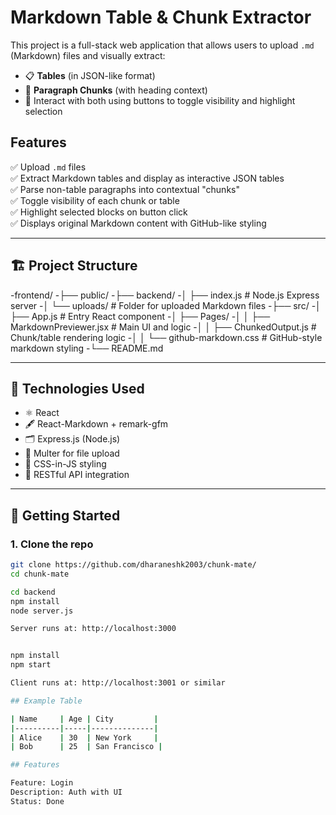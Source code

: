 # Markdown Table & Chunk Extractor

This project is a full-stack web application that allows users to upload `.md` (Markdown) files and visually extract:

- 📋 **Tables** (in JSON-like format)
- 🧩 **Paragraph Chunks** (with heading context)
- 🔁 Interact with both using buttons to toggle visibility and highlight selection

## Features

✅ Upload `.md` files  
✅ Extract Markdown tables and display as interactive JSON tables  
✅ Parse non-table paragraphs into contextual "chunks"  
✅ Toggle visibility of each chunk or table  
✅ Highlight selected blocks on button click  
✅ Displays original Markdown content with GitHub-like styling

---

## 🏗️ Project Structure

-frontend/
-├── public/
-├── backend/
-│ ├── index.js # Node.js Express server
-│ └── uploads/ # Folder for uploaded Markdown files
-├── src/
-│ ├── App.js # Entry React component
-│ ├── Pages/
-│ │ ├── MarkdownPreviewer.jsx # Main UI and logic
-│ │ ├── ChunkedOutput.js # Chunk/table rendering logic
-│ │ └── github-markdown.css # GitHub-style markdown styling
-└── README.md

---

## 🔧 Technologies Used

- ⚛️ React
- 🖋️ React-Markdown + remark-gfm
- 🗂️ Express.js (Node.js)
- 📄 Multer for file upload
- 🎨 CSS-in-JS styling
- 🔄 RESTful API integration

---

## 🚀 Getting Started

### 1. Clone the repo

```bash
git clone https://github.com/dharaneshk2003/chunk-mate/
cd chunk-mate

cd backend
npm install
node server.js

Server runs at: http://localhost:3000


npm install
npm start

Client runs at: http://localhost:3001 or similar

## Example Table

| Name     | Age | City         |
|----------|-----|--------------|
| Alice    | 30  | New York     |
| Bob      | 25  | San Francisco |

## Features

Feature: Login  
Description: Auth with UI  
Status: Done




